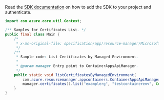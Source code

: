 Read the [SDK documentation](https://github.com/Azure/azure-sdk-for-java/blob/azure-resourcemanager-appcontainers_1.0.0-beta.3/sdk/appcontainers/azure-resourcemanager-appcontainers/README.md) on how to add the SDK to your project and authenticate.

```java
import com.azure.core.util.Context;

/** Samples for Certificates List. */
public final class Main {
    /*
     * x-ms-original-file: specification/app/resource-manager/Microsoft.App/stable/2022-03-01/examples/Certificates_ListByManagedEnvironment.json
     */
    /**
     * Sample code: List Certificates by Managed Environment.
     *
     * @param manager Entry point to ContainerAppsApiManager.
     */
    public static void listCertificatesByManagedEnvironment(
        com.azure.resourcemanager.appcontainers.ContainerAppsApiManager manager) {
        manager.certificates().list("examplerg", "testcontainerenv", Context.NONE);
    }
}
```
